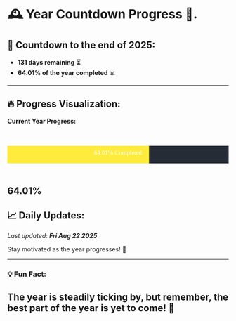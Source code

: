 
# &#x1F570; **Year Countdown Progress** &#x1F389;.

## &#x1F4C5; Countdown to the end of 2025:
- **131 days remaining** &#x23F3;
- **64.01% of the year completed** &#x1F4CA;

---

## &#x1F525; **Progress Visualization**:

**Current Year Progress:**

<br><br>
![Progress Bar](https://raw.githubusercontent.com/dayanidigv/year-countdown-progress/main/progress-bar.svg)
<br><br>

**64.01%**
---

## &#x1F4C8; **Daily Updates**:

_Last updated: **Fri Aug 22 2025**_

Stay motivated as the year progresses! &#x1F680;

--- 

### &#x1F4A1; **Fun Fact:**
The year is steadily ticking by, but remember, the best part of the year is yet to come! &#x1F31F;
---
